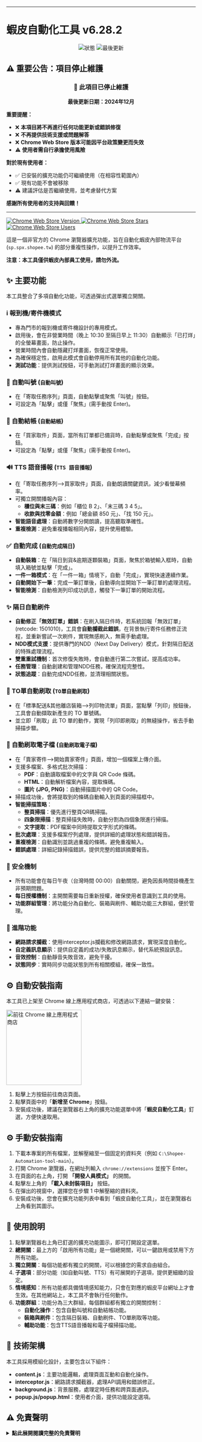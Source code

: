 
---
# 蝦皮自動化工具 v6.28.2

<div align="center">
  <img src="https://img.shields.io/badge/狀態-已停止維護-red.svg" alt="狀態">
  <img src="https://img.shields.io/badge/最後更新-2025年8月-red.svg" alt="最後更新">
</div>

## ⚠️ 重要公告：項目停止維護

<div align="center">
  <h3>🚫 此項目已停止維護</h3>
  <p><strong>最後更新日期：2024年12月</strong></p>
</div>

**重要提醒：**
- ❌ **本項目將不再進行任何功能更新或錯誤修復**
- ❌ **不再提供技術支援或問題解答**
- ❌ **Chrome Web Store 版本可能因平台政策變更而失效**
- ⚠️ **使用者需自行承擔使用風險**

**對於現有使用者：**
- ✅ 已安裝的擴充功能仍可繼續使用（在相容性範圍內）
- ✅ 現有功能不會被移除
- ⚠️ 建議評估是否繼續使用，並考慮替代方案

**感謝所有使用者的支持與回饋！**

---

<p>
  <a href="https://chromewebstore.google.com/detail/gjlkkpgkdecjgcnekbgbcidokfcnciig">
    <img src="https://img.shields.io/chrome-web-store/v/gjlkkpgkdecjgcnekbgbcidokfcnciig.svg" alt="Chrome Web Store Version">
  </a>
  <a href="https://chromewebstore.google.com/detail/gjlkkpgkdecjgcnekbgbcidokfcnciig">
    <img src="https://img.shields.io/chrome-web-store/stars/gjlkkpgkdecjgcnekbgbcidokfcnciig.svg" alt="Chrome Web Store Stars">
  </a>
  <a href="https://chromewebstore.google.com/detail/gjlkkpgkdecjgcnekbgbcidokfcnciig">
    <img src="https://img.shields.io/chrome-web-store/users/gjlkkpgkdecjgcnekbgbcidokfcnciig.svg" alt="Chrome Web Store Users">
  </a>
</p>

這是一個非官方的 Chrome 瀏覽器擴充功能，旨在自動化蝦皮內部物流平台 (`sp.spx.shopee.tw`) 的部分重複性操作，以提升工作效率。

**注意：本工具僅供蝦皮內部員工使用，請勿外流。**

## ✨ 主要功能

本工具整合了多項自動化功能，可透過彈出式選單獨立開關。

### ℹ️ 報到機/寄件機模式
-   專為門市的報到機或寄件機設計的專用模式。
-   啟用後，會在非營業時間（晚上 10:30 至隔日早上 11:30）自動顯示「已打烊」的全螢幕畫面，防止操作。
-   營業時間內會自動隱藏打烊畫面，恢復正常使用。
-   為確保穩定性，啟用此模式會自動停用所有其他的自動化功能。
-   **測試功能**：提供測試按鈕，可手動測試打烊畫面的顯示效果。

### 🔀 自動叫號 (`自動叫號`)
-   在「寄取任務序列」頁面，自動點擊或聚焦「叫號」按鈕。
-   可設定為「點擊」或僅「聚焦」(需手動按 Enter)。

### 🛒 自動結帳 (`自動結帳`)
-   在「買家取件」頁面，當所有訂單都已備貨時，自動點擊或聚焦「完成」按鈕。
-   可設定為「點擊」或僅「聚焦」(需手動按 Enter)。

### 🔊 TTS 語音播報 (`TTS 語音播報`)
-   在「寄取任務序列-->買家取件」頁面，自動朗讀關鍵資訊，減少看螢幕頻率。
-   可獨立開關播報內容：
    -   **櫃位與末三碼**：例如「櫃位 B 2」、「末三碼 3 4 5」。
    -   **收款與找零金額**：例如「總金額 850 元」、「找 150 元」。
-   **智能語音處理**：自動將數字分開朗讀，提高聽取準確性。
-   **重複檢測**：避免重複播報相同內容，提升使用體驗。

### ✅ 自動完成 (`自動完成隔日`)
-   **自動裝箱**：在「隔日到貨&逾期逐顆裝箱」頁面，聚焦於箱號輸入框時，自動填入箱號並點擊「完成」。
-   **一件一箱模式**：在「一件一箱」情境下，自動「完成」，實現快速連續作業。
-   **自動開始下一筆**：完成一筆訂單後，自動導向並開始下一筆訂單的處理流程。
-   **智能檢測**：自動檢測列印成功訊息，觸發下一筆訂單的開始流程。

### ✨ 隔日自動刷件
-   **自動修正「無效訂單」錯誤**：在刷入隔日件時，若系統回報「無效訂單」(retcode: 1501010)，工具會**自動攔截此錯誤**，在背景執行寄件任務修正流程，並重新嘗試一次刷件，實現無感刷入，無需手動處理。
-   **NDD模式支援**：提供專門的NDD（Next Day Delivery）模式，針對隔日配送的特殊處理流程。
-   **雙重重試機制**：首次修復失敗時，會自動進行第二次嘗試，提高成功率。
-   **任務管理**：自動創建和管理NDD任務，確保流程完整性。
-   **狀態追蹤**：自動完成NDD任務，並清理相關狀態。

### 🧾 TO單自動刷取 (`TO單自動刷取`)
-   在「標準配送&其他離店裝箱-->列印物流單」頁面，當點擊「列印」按鈕後，工具會自動擷取新產生的 TO 單號碼。
-   並立即「刷取」此 TO 單的動作，實現「列印即刷取」的無縫操作，省去手動掃描步驟。

### 📄 自動刷取電子檔 (`自動刷取電子檔`)
-   在「賣家寄件-->開始賣家寄件」頁面，增加一個檔案上傳介面。
-   支援多檔案、多格式批次掃描：
    -   **PDF**：自動讀取檔案中的文字與 QR Code 條碼。
    -   **HTML**：自動解析檔案內容，提取條碼。
    -   **圖片 (JPG, PNG)**：自動掃描圖片中的 QR Code。
-   掃描成功後，會將提取到的條碼自動輸入到頁面的掃描框中。
-   **智能掃描策略**：
    -   **整頁掃描**：優先進行整頁QR碼掃描。
    -   **四象限掃描**：整頁掃描失敗時，自動分割為四個象限進行掃描。
    -   **文字提取**：PDF檔案中同時提取文字形式的條碼。
-   **批次處理**：支援多檔案佇列處理，提供詳細的處理狀態和錯誤報告。
-   **重複檢測**：自動識別並跳過重複的條碼，避免重複輸入。
-   **錯誤處理**：詳細記錄掃描錯誤，提供完整的錯誤摘要報告。

### 🌙 安全機制
-   所有功能會在每日午夜（台灣時間 00:00）自動關閉，避免因長時間掛機產生非預期問題。
-   **每日授權機制**：主開關需要每日重新授權，確保使用者意識到工具的使用。
-   **功能群組管理**：將功能分為自動化、裝箱與刷件、輔助功能三大群組，便於管理。

### 🔧 進階功能
-   **網路請求攔截**：使用interceptor.js攔截和修改網路請求，實現深度自動化。
-   **自定義訊息顯示**：提供自定義的成功/失敗訊息顯示，替代系統預設訊息。
-   **音效控制**：自動靜音失敗音效，避免干擾。
-   **狀態同步**：實時同步功能狀態到所有相關模組，確保一致性。

## ⚙️ 自動安裝指南

本工具已上架至 Chrome 線上應用程式商店，可透過以下連結一鍵安裝：

<a href="https://chromewebstore.google.com/detail/gjlkkpgkdecjgcnekbgbcidokfcnciig" target="_blank">
  <img src="https://developer.chrome.com/static/docs/webstore/branding/image/HRs9MPufa1J1h5glNhut.png" alt="前往 Chrome 線上應用程式商店" width="200">
</a>

1.  點擊上方按鈕前往商店頁面。
2.  點擊頁面中的「**新增至 Chrome**」按鈕。
3.  安裝成功後，建議在瀏覽器右上角的擴充功能選單中將「**蝦皮自動化工具**」釘選，方便快速取用。

## ⚙️ 手動安裝指南

1.  下載本專案的所有檔案，並解壓縮至一個固定的資料夾（例如 `C:\Shopee-Automation-tool-main`）。
2.  打開 Chrome 瀏覽器，在網址列輸入 `chrome://extensions` 並按下 Enter。
3.  在頁面的右上角，打開 **「開發人員模式」** 的開關。
4.  點擊左上角的 **「載入未封裝項目」** 按鈕。
5.  在彈出的視窗中，選擇您在步驟 1 中解壓縮的資料夾。
6.  安裝成功後，您會在擴充功能列表中看到「蝦皮自動化工具」，並在瀏覽器右上角看到其圖示。

## 🚀 使用說明

1.  點擊瀏覽器右上角已釘選的擴充功能圖示，即可打開設定選單。
2.  **總開關**：最上方的「啟用所有功能」是一個總開關，可以一鍵啟用或禁用下方所有功能。
3.  **獨立開關**：每個功能都有獨立的開關，可以根據您的需求自由組合。
4.  **子選項**：部分功能（如自動叫號、TTS）有可展開的子選項，提供更細緻的設定。
5.  **情境感知**：所有功能都具備情境感知能力，只會在對應的蝦皮平台網址上才會生效。在其他網站上，本工具不會執行任何動作。
6.  **功能群組**：功能分為三大群組，每個群組都有獨立的開關控制：
    -   **自動化操作**：包含自動叫號和自動結帳功能。
    -   **裝箱與刷件**：包含隔日裝箱、自動刷件、TO單刷取等功能。
    -   **輔助功能**：包含TTS語音播報和電子檔掃描功能。

## 🔧 技術架構

本工具採用模組化設計，主要包含以下組件：

-   **content.js**：主要功能邏輯，處理頁面互動和自動化操作。
-   **interceptor.js**：網路請求攔截器，處理API調用和錯誤修正。
-   **background.js**：背景服務，處理定時任務和跨頁面通訊。
-   **popup.js/popup.html**：使用者介面，提供功能設定選項。

## ⚠️ 免責聲明

<details>
<summary><strong>點此展開閱讀完整的免責聲明</strong></summary>

### **蝦皮自動化工具 (v6.28.2) 免責聲明**

**重要提示：本工具僅限蝦皮 (Shopee) 內部員工基於提升工作效率之目的使用。安裝與使用本工具前，請務必詳細閱讀、理解並同意以下所有條款。**

1.  **按「原樣」提供，不作任何保證**
    本工具是為特定工作流程設計的輔助軟體，按「現狀」及「可用」的基礎提供。開發者不對其功能的完整性、準確性、穩定性、即時性或無錯誤運行提供任何明示或暗示的保證。

2.  **使用者須自行承擔全部責任**
    使用者需對透過本工具執行的所有自動化操作（包括但不限於：自動叫號、自動結帳、自動刷件、自動裝箱、TO單自動刷取等）的結果負全部責任。本工具僅為輔助性質，使用者仍有責任監督其操作過程並核對最終結果的正確性。

3.  **系統依賴與潛在風險**
    本工具的功能高度依賴於蝦皮內部平台 (`sp.spx.shopee.tw`) 的當前結構與應用程式介面 (API)。
    *   **攔截與修改行為**：本工具的部分核心功能（如「隔日自動刷件」、「TO單自動刷取」）會攔截並修改您瀏覽器與蝦皮伺服器之間的網路請求與回應，以實現自動化流程。
    *   **系統變更風險**：若蝦皮內部平台進行任何更新、改版或流程變更，可能導致本工具功能失效、產生非預期錯誤、或造成資料不一致。此類風險由使用者自行承擔。

4.  **數據與操作完整性**
    因系統變更、網路延遲、或工具本身的潛在缺陷，使用本工具可能引發操作失誤、數據錯誤等問題。對於因使用本工具而可能導致的任何直接或間接的營運損失、數據丟失或帳務問題，開發者概不負責。

5.  **非官方支援與停止維護**
    本工具為非蝦皮官方發布的軟體，不受公司 IT 部門或任何官方團隊的技術支援。**本項目已於2024年12月停止維護**，不再提供任何技術支援、功能更新或錯誤修復。所有問題回報與維護皆由開發者在能力所及範圍內進行，不保證即時回應或修復。

6.  **遵守公司規範**
    使用者在使用本工具時，仍應嚴格遵守蝦皮所有的公司政策與內部作業規範。本工具旨在提升效率，不得用於任何違反公司規定的行為。

7.  **自動停用機制**
    本工具內建安全機制，將在每日午夜（台灣時間 00:00）自動禁用所有功能，以避免長時間掛機可能產生的未知問題。使用者需在次日手動重新啟用。

**一旦您點擊「新增至 Chrome」並啟用本擴充功能，即表示您已完整閱讀、充分理解並自願同意上述所有免責聲明條款，並願意自行承擔所有使用風險。**

**⚠️ 特別提醒：由於本項目已停止維護，使用本工具可能面臨更高的相容性風險和功能失效風險。建議使用者謹慎評估是否繼續使用。**

</details>